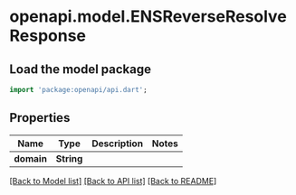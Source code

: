 # openapi.model.ENSReverseResolveResponse

## Load the model package
```dart
import 'package:openapi/api.dart';
```

## Properties
Name | Type | Description | Notes
------------ | ------------- | ------------- | -------------
**domain** | **String** |  | 

[[Back to Model list]](../README.md#documentation-for-models) [[Back to API list]](../README.md#documentation-for-api-endpoints) [[Back to README]](../README.md)


